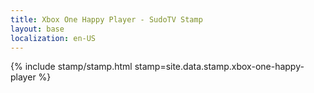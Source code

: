 ```yaml
---
title: Xbox One Happy Player - SudoTV Stamp
layout: base
localization: en-US
---
```


{% include stamp/stamp.html
    stamp=site.data.stamp.xbox-one-happy-player
%}